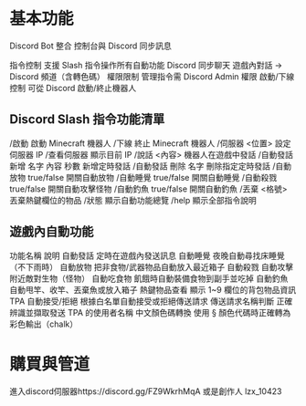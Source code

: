 # 基本功能
Discord Bot 整合	控制台與 Discord 同步訊息

指令控制	支援 Slash 指令操作所有自動功能
Discord 同步聊天	遊戲內對話 → Discord 頻道（含轉色碼）
權限限制	管理指令需 Discord Admin 權限
啟動/下線控制	可從 Discord 啟動/終止機器人
## Discord Slash 指令功能清單
/啟動	啟動 Minecraft 機器人
/下線	終止 Minecraft 機器人
/伺服器 <位置>	設定伺服器 IP
/查看伺服器	顯示目前 IP
/說話 <內容>	機器人在遊戲中發話
/自動發話 新增 名字 內容 秒數	新增定時發話
/自動發話 刪除 名字	刪除指定定時發話
/自動放物 true/false	開關自動放物
/自動睡覺 true/false	開關自動睡覺
/自動殺戮 true/false	開關自動攻擊怪物
/自動釣魚 true/false	開關自動釣魚
/丟棄 <格號>	丟棄熱鍵欄位的物品
/狀態	顯示自動功能總覽
/help	顯示全部指令說明

## 遊戲內自動功能
功能名稱	說明
自動發話	定時在遊戲內發送訊息
自動睡覺	夜晚自動尋找床睡覺（不下雨時）
自動放物	把非食物/武器物品自動放入最近箱子
自動殺戮	自動攻擊附近敵對生物（怪物）
自動吃食物	飢餓時自動裝備食物到副手並吃掉
自動釣魚	自動甩竿、收竿、丟棄魚或放入箱子
熱鍵物品查看	顯示 1~9 欄位的背包物品資訊
TPA 自動接受/拒絕	根據白名單自動接受或拒絕傳送請求
傳送請求名稱判斷	正確辨識並擷取發送 TPA 的使用者名稱
中文顏色碼轉換	使用 § 顏色代碼時正確轉為彩色輸出（chalk）

# 購買與管道
進入discord伺服器https://discord.gg/FZ9WkrhMqA
或是創作人 lzx_10423
